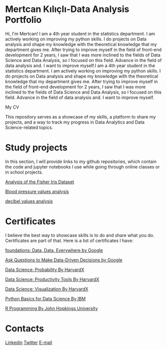 # Mertcan Kılıçlı-Data Analysis Portfolio

Hi, I'm Mertcan! I am a 4th year student in the statistics department. I am actively working on improving my python skills. I do projects on Data analysis and shape my knowledge with the theoretical knowledge that my department gives me. After trying to improve myself in the field of front-end development for 2 years, I saw that I was more inclined to the fields of Data Science and Data Analysis, so I focused on this field. Advance in the field of data analysis and. I want to improve myself.I am a 4th year student in the statistics department. I am actively working on improving my python skills. I do projects on Data analysis and shape my knowledge with the theoretical knowledge that my department gives me. After trying to improve myself in the field of front-end development for 2 years, I saw that I was more inclined to the fields of Data Science and Data Analysis, so I focused on this field. Advance in the field of data analysis and. I want to improve myself.

My CV

This repository serves as a showcase of my skills, a platform to share my projects, and a way to track my progress in Data Analytics and Data Science-related topics. 

# Study projects

In this section, I will provide links to my github repositories, which contain the code and jupyter notebooks I use while going through online classes or in school projects.

[Analysis of the Fisher Iris Dataset ](https://github.com/MertcanKilicli/data-analysis-projects/tree/main/fisher)

[Blood pressure values analysis](https://github.com/MertcanKilicli/data-analysis-projects/tree/main/tansiyon)

[decibel values analysis](https://github.com/MertcanKilicli/data-analysis-projects/blob/main/desibel.ipynb)

# Certificates

I believe the best way to showcase skills is to do and share what you do. Certificates are part of that. Here is a list of certificates I have:

[foundations: Data, Data, Everywhere by Google](https://drive.google.com/file/d/1aoH38ZgWlbM-KaqHfn-ea9coBsLXD0Cr/view?usp=sharing)

[Ask Questions to Make Data-Driven Decisions by Google](https://drive.google.com/file/d/19bNuczI0o3D5IPuOY_-PQ9Xlh7mdT4nz/view?usp=share_link)

[Data Science: Probability By HarvardX](https://drive.google.com/file/d/1x1BjMtKbW1K28bNLdBvyeO1vAYSgsgjy/view?usp=share_link)

[Data Science: Productivity Tools By HarvardX](https://drive.google.com/file/d/1i1w-bNnr1PHkBoBM5z-224EHNdYNNm_N/view?usp=share_link)

[Data Science: Visualization By HarvardX](https://drive.google.com/file/d/1-MZmYPKrRHT3Pxfun7FVjvsgnzlhUsTE/view?usp=share_link)

[Python Basics for Data Science By IBM](https://drive.google.com/file/d/19EN8oHkGpvHx2db1K6UqCirAyeMBx1xX/view?usp=share_link)

[R Programming By John Hopkings University](https://drive.google.com/file/d/1V63VUBgVyHdz4bzr21sKF1-2HvENhede/view?usp=share_link)

# Contacts

[Linkedin](https://www.linkedin.com/in/mertcan-k%C4%B1l%C4%B1%C3%A7l%C4%B1-5b3492213/)
[Twitter](https://twitter.com/fullmetee)
[E-mail](mertcankiliclii@gmail.com)

